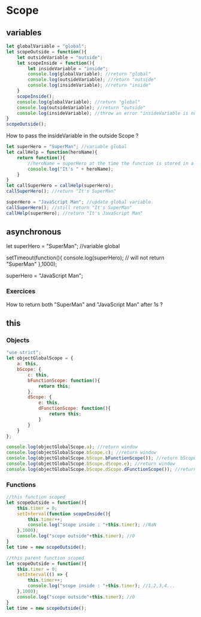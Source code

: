 # Scope

## variables
```javascript
let globalVariable = "global";
let scopeOutside = function(){
	let outsideVariable = "outside";
	let scopeInside = function(){
		let insideVariable = "inside";
		console.log(globalVariable); //return "global"
		console.log(outsideVariable); //return "outside"
		console.log(insideVariable); //return "inside"
	}
	scopeInside();
	console.log(globalVariable); //return "global"
	console.log(outsideVariable); //return "outside"
	console.log(insideVariable); //throw an error "insideVariable is not defined"
}
scopeOutside();
```

How to pass the insideVariable in the outside Scope ?

```javascript
let superHero = "SuperMan"; //variable global
let callHelp = function(heroName){
	return function(){
		//heroName = superHero at the time the function is stored in a variable
		console.log("It's " + heroName);
	}
}
let callSuperHero = callHelp(superHero);
callSuperHero(); //return "It's SuperMan"

superHero = "JavaScript Man"; //update global variable
callSuperHero(); //still return "It's SuperMan"
callHelp(superHero); //return "It's JavaScript Man"
```

## asynchronous
let superHero = "SuperMan"; //variable global

setTimeout(function(){
	console.log(superHero); // will not return "SuperMan"
},1000);

superHero = "JavaScript Man";

### Exercices
How to return both "SuperMan" and "JavaScript Man" after 1s ?

## this

### Objects
```javascript
"use strict";
let objectGlobalScope = {
	a: this,
	bScope: {
		c: this,
		bFunctionScope: function(){
			return this;
		},
		dScope: {
			e: this,
			dFunctionScope: function(){
				return this;
			}
		}
	}
};

console.log(objectGlobalScope.a); //return window
console.log(objectGlobalScope.bScope.c); //return window
console.log(objectGlobalScope.bScope.bFunctionScope()); //return bScope object
console.log(objectGlobalScope.bScope.dScope.e); //return window
console.log(objectGlobalScope.bScope.dScope.dFunctionScope()); //return dScope object
```

### Functions
```javascript
//this function scoped
let scopeOutside = function(){
	this.timer = 0;
	setInterval(function scopeInside(){
		this.timer++;
		console.log("scope inside : "+this.timer); //NaN
	},1000);
	console.log("scope outside"+this.timer); //0
}
let time = new scopeOutside();

//this parent function scoped
let scopeOutside = function(){
	this.timer = 0;
	setInterval(() => {
		this.timer++;
		console.log("scope inside : "+this.timer); //1,2,3,4...
	},1000);
	console.log("scope outside"+this.timer); //0
}
let time = new scopeOutside();
```
